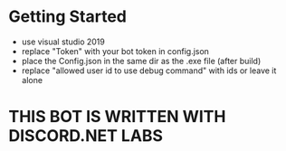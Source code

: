 # Getting Started
- use visual studio 2019
- replace "Token" with your bot token in config.json
- place the Config.json in the same dir as the .exe file (after build)
- replace "allowed user id to use debug command" with ids or leave it alone

# THIS BOT IS WRITTEN WITH DISCORD.NET LABS
